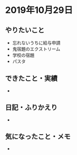 # 2019年10月29日

## やりたいこと

- 忘れないうちに給与申請
- 鬼宿題のエクストリーム
- 学校の宿題
- パスタ

## できたこと・実績

- 

## 日記・ふりかえり

- 

## 気になったこと・メモ

- 
